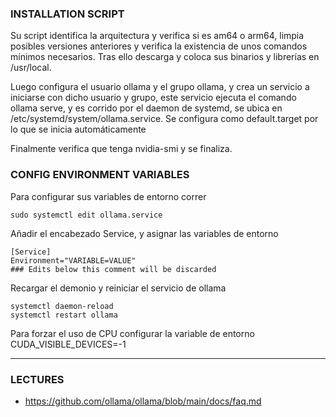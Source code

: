 ### INSTALLATION SCRIPT
Su script identifica la arquitectura y verifica si es am64 o arm64, limpia posibles versiones anteriores y verifica la existencia de unos comandos mínimos necesarios. Tras ello descarga y coloca sus binarios y librerías en /usr/local.

Luego configura el usuario ollama y el grupo ollama, y crea un servicio a iniciarse con dicho usuario y grupo, este servicio ejecuta el comando ollama serve, y es corrido por el daemon de systemd, se ubica en /etc/systemd/system/ollama.service. Se configura como default.target por lo que se inicia automáticamente

Finalmente verifica que tenga nvidia-smi y se finaliza.

### CONFIG ENVIRONMENT VARIABLES
Para configurar sus variables de entorno correr

```
sudo systemctl edit ollama.service
```

Añadir el encabezado Service, y asignar las variables de entorno

```
[Service]
Environment="VARIABLE=VALUE"
### Edits below this comment will be discarded
```

Recargar el demonio y reiniciar el servicio de ollama

```
systemctl daemon-reload
systemctl restart ollama
```

Para forzar el uso de CPU configurar la variable de entorno CUDA_VISIBLE_DEVICES=-1

---
### LECTURES
- https://github.com/ollama/ollama/blob/main/docs/faq.md
